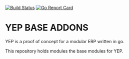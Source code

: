 [![Build Status](https://travis-ci.org/npiganeau/yep-base.svg?branch=master)](https://travis-ci.org/npiganeau/yep-base)
[![Go Report Card](https://goreportcard.com/badge/npiganeau/yep-base)](https://goreportcard.com/report/npiganeau/yep-base)

YEP BASE ADDONS
===============
YEP is a proof of concept for a modular ERP written in go.

This repository holds modules the base modules for YEP.
